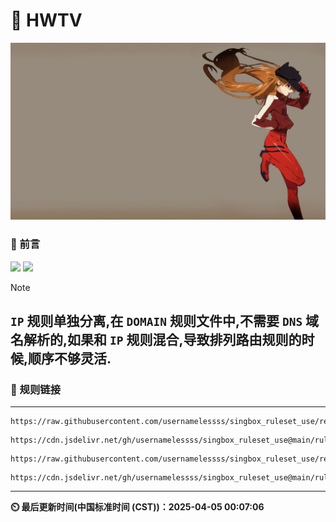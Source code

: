
# 🧸 HWTV
![](https://raw.githubusercontent.com/usernamelessss/picture-bed/main/images/202504042256831.jpg)
### 📣 前言
![](https://shields.io/badge/-移除重复规则-ff69b4) ![](https://shields.io/badge/-IP&nbsp;规则单独存放不与&nbsp;DOMAIN&nbsp;等混合-green)
> [!NOTE]
**`IP` 规则单独分离,在 `DOMAIN` 规则文件中,不需要 `DNS` 域名解析的,如果和 `IP` 规则混合,导致排列路由规则的时候,顺序不够灵活.**
---

###  🔗 规则链接
---

```url
https://raw.githubusercontent.com/usernamelessss/singbox_ruleset_use/refs/heads/main/rule/HWTV/HWTV_No_IP.json
```

```url
https://cdn.jsdelivr.net/gh/usernamelessss/singbox_ruleset_use@main/rule/HWTV/HWTV_No_IP.json
```

```url
https://raw.githubusercontent.com/usernamelessss/singbox_ruleset_use/refs/heads/main/rule/HWTV/HWTV_No_IP.srs
```

```url
https://cdn.jsdelivr.net/gh/usernamelessss/singbox_ruleset_use@main/rule/HWTV/HWTV_No_IP.srs
```

---
**⏲️ 最后更新时间(中国标准时间 (CST))：2025-04-05 00:07:06**